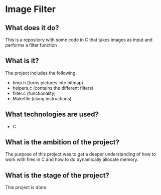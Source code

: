 # Image Filter

## What does it do? 
This is a repository with some code in C that takes images as input and performs a filter function

## What is it? 
The project includes the following:
- bmp.h (turns pictures into bitmap)
- helpers.c (contains the different filters) 
- filter.c (functionality)
- Makefile (clang instructions)


## What technologies are used? 
- C


## What is the ambition of the project? 
The purpose of this project was to get a deeper understanding of how to work with files in C and how to do dynamically allocate memory.


## What is the stage of the project? 
This project is done


